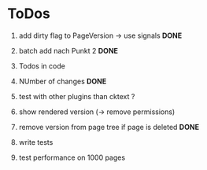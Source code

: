 ToDos
=====

1. add dirty flag to PageVersion
    -> use signals
    **DONE**
    
2. batch add nach Punkt 2
    **DONE**

3. Todos in code

4. NUmber of changes
    **DONE**
    
5. test with other plugins than cktext
    ?

6. show rendered version (-> remove permissions)

7. remove version from page tree if page is deleted
    **DONE**
    
8. write tests

9. test performance on 1000 pages
